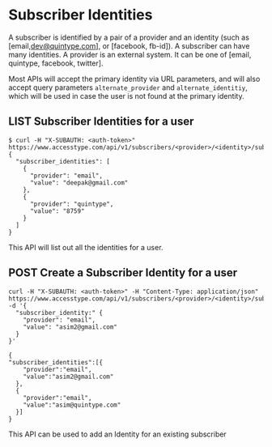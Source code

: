 # Subscriber Identities

A subscriber is identified by a pair of a provider and an identity (such as [email,dev@quintype.com], or [facebook, fb-id]). A subscriber can have many identities. A provider is an external system. It can be one of [email, quintype, facebook, twitter].

Most APIs will accept the primary identity via URL parameters, and will also accept query parameters `alternate_provider` and `alternate_identitiy`, which will be used in case the user is not found at the primary identity.

## LIST Subscriber Identities for a user

```shell
$ curl -H "X-SUBAUTH: <auth-token>" https://www.accesstype.com/api/v1/subscribers/<provider>/<identity>/subscriber_identities.json
{
  "subscriber_identities": [
    {
      "provider": "email",
      "value": "deepak@gmail.com"
    },
    {
      "provider": "quintype",
      "value": "8759"
    }
  ]
}
```

This API will list out all the identities for a user.

## POST Create a Subscriber Identity for a user

```shell
curl -H "X-SUBAUTH: <auth-token>" -H "Content-Type: application/json" https://www.accesstype.com/api/v1/subscribers/<provider>/<identity>/subscriber_identities.json -d '{
  "subscriber_identity:" {
    "provider": "email",
    "value": "asim2@gmail.com"
  }
}'

{
"subscriber_identities":[{
    "provider":"email",
    "value":"asim2@gmail.com"
  },
  {
    "provider":"email",
    "value":"asim@quintype.com"
  }]
}
```

This API can be used to add an Identity for an existing subscriber
